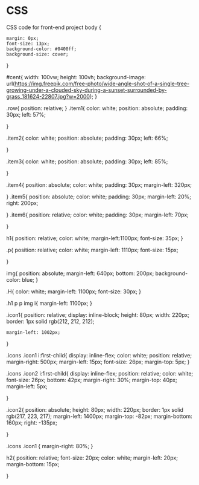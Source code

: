 # CSS
CSS code for front-end project
body
{
    
    margin: 0px;
    font-size: 13px;
    background-color: #0400ff;
    background-size: cover;

}


#cent{
    width: 100vw;
    height: 100vh;
    background-image: url(https://img.freepik.com/free-photo/wide-angle-shot-of-a-single-tree-growing-under-a-clouded-sky-during-a-sunset-surrounded-by-grass_181624-22807.jpg?w=2000);
}

.row{
    position: relative;
}
.item1{
    color: white;
   position: absolute;
    padding: 30px;
  left: 57%;
   

}

.item2{
color: white;
   position: absolute;
    padding: 30px;
   left: 66%;
    
    

}

.item3{
    color: white;
    position: absolute;
    padding: 30px;
   left: 85%;
    
    

}

.item4{
    position: absolute;
    color: white;
    padding: 30px;
    margin-left: 320px;

}
.item5{
    position: absolute;
  color: white;
    padding: 30px;
    margin-left: 20%;
    right: 200px;
    

}
.item6{
    position: relative;
    color: white;
    padding: 30px;
    margin-left: 70px;

}

h1{
    position: relative;
    color: white;
    margin-left:1100px;
    font-size: 35px;
}

.p{
    position: relative;
    color: white;
    margin-left: 1110px;
    font-size: 15px;
    
}

img{
    position: absolute;
   margin-left: 640px;
   bottom: 200px;
   background-color: blue;
}

.H{
    color: white;
    margin-left: 1100px;
    font-size: 30px;
}

.h1 p p img i{
    margin-left: 1100px;
}

.icon1{
    position: relative;
    display: inline-block;
    height: 80px;
    width: 220px;
    border: 1px solid rgb(212, 212, 212);

    margin-left: 1002px;
    
}


.icons .icon1 i:first-child{
    display: inline-flex;
    color: white;
    position: relative;
    margin-right: 500px;
    margin-left: 15px;
    font-size: 26px;
    margin-top: 5px;
}


.icons .icon2 i:first-child{
    display: inline-flex;
    position: relative;
color: white;
font-size: 26px;
bottom: 42px;
margin-right: 30%;
margin-top: 40px;
margin-left: 5px;

}

.icon2{
    position: absolute;
    height: 80px;
    width: 220px;
    border: 1px solid rgb(217, 223, 217);
    margin-left: 1400px;
    margin-top: -82px;
    margin-bottom: 160px;
   right: -135px;



}


.icons .icon1 {
    margin-right: 80%;
}


h2{
    position: relative;
    font-size: 20px;
    color: white;
    margin-left: 20px;
    margin-bottom: 15px;

}
